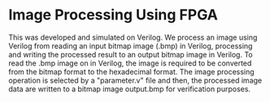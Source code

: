 # Image Processing Using FPGA
This was developed and simulated on Verilog. We process an image using Verilog from reading an input bitmap image (.bmp) in Verilog, processing and writing the processed result to an output bitmap image in Verilog. To read the .bmp image on in Verilog, the image is required to be converted from the bitmap format to the hexadecimal format. The image processing operation is selected by a "parameter.v" file and then, the processed image data are written to a bitmap image output.bmp for verification purposes.

